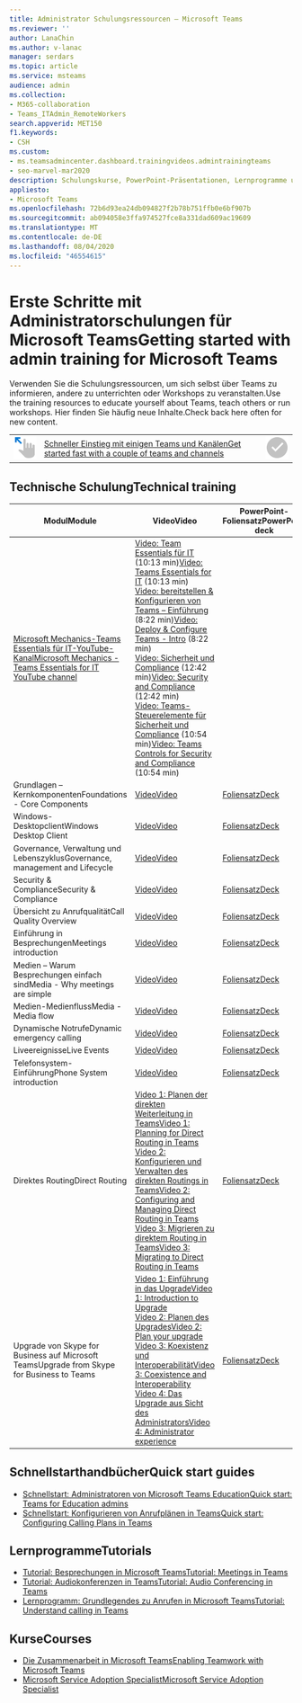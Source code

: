 ```yaml
---
title: Administrator Schulungsressourcen – Microsoft Teams
ms.reviewer: ''
author: LanaChin
ms.author: v-lanac
manager: serdars
ms.topic: article
ms.service: msteams
audience: admin
ms.collection:
- M365-collaboration
- Teams_ITAdmin_RemoteWorkers
search.appverid: MET150
f1.keywords:
- CSH
ms.custom:
- ms.teamsadmincenter.dashboard.trainingvideos.admintrainingteams
- seo-marvel-mar2020
description: Schulungskurse, PowerPoint-Präsentationen, Lernprogramme und weitere Ressourcen für Administratoren zum Planen, Bereitstellen und Ausführen von Microsoft Teams.
appliesto:
- Microsoft Teams
ms.openlocfilehash: 72b6d93ea24db094827f2b78b751ffb0e6bf907b
ms.sourcegitcommit: ab094058e3ffa974527fce8a331dad609ac19609
ms.translationtype: MT
ms.contentlocale: de-DE
ms.lasthandoff: 08/04/2020
ms.locfileid: "46554615"
---
```

# <a name="getting-started-with-admin-training-for-microsoft-teams"></a><span data-ttu-id="617c5-103">Erste Schritte mit Administratorschulungen für Microsoft Teams</span><span class="sxs-lookup"><span data-stu-id="617c5-103">Getting started with admin training for Microsoft Teams</span></span>

<span data-ttu-id="617c5-104">Verwenden Sie die Schulungsressourcen, um sich selbst über Teams zu informieren, andere zu unterrichten oder Workshops zu veranstalten.</span><span class="sxs-lookup"><span data-stu-id="617c5-104">Use the training resources to educate yourself about Teams, teach others or run workshops.</span></span> <span data-ttu-id="617c5-105">Hier finden Sie häufig neue Inhalte.</span><span class="sxs-lookup"><span data-stu-id="617c5-105">Check back here often for new content.</span></span> 

|               |               |               |
| ------------- | ------------- | ------------- |
| ![Ein Symbol, das eine Hand und einen Aufwärtspfeil darstellt](media/get-started-blue-small.svg)  | [<span data-ttu-id="617c5-107">Schneller Einstieg mit einigen Teams und Kanälen</span><span class="sxs-lookup"><span data-stu-id="617c5-107">Get started fast with a couple of teams and channels</span></span>](/MicrosoftTeams/get-started-with-teams-quick-start) | ![Ein Symbol mit einem Häkchen](media/success-small.svg)  | [<span data-ttu-id="617c5-109">Bewährte Methoden und Anleitungsvideos im Kanal „Coffee in the Cloud“ auf YouTube anzeigen</span><span class="sxs-lookup"><span data-stu-id="617c5-109">View best practice and how-to videos in the Coffee in the Cloud channel on YouTube</span></span>](https://www.youtube.com/channel/UCs2IXBqperxWVe2ozrr3Gdg/videos) | ![Ein Symbol, das zwei Benutzer darstellt](media/users-people-small.svg)  | [<span data-ttu-id="617c5-111">Schulung für Ihre Benutzer</span><span class="sxs-lookup"><span data-stu-id="617c5-111">Get training for your users</span></span>](https://support.office.com/article/microsoft-teams-video-training-4f108e54-240b-4351-8084-b1089f0d21d7) |

<h2><span data-ttu-id="617c5-112">Technische Schulung</span><span class="sxs-lookup"><span data-stu-id="617c5-112">Technical training</span></span></h2>

| <span data-ttu-id="617c5-113">Modul</span><span class="sxs-lookup"><span data-stu-id="617c5-113">Module</span></span> | <span data-ttu-id="617c5-114">Video</span><span class="sxs-lookup"><span data-stu-id="617c5-114">Video</span></span> | <span data-ttu-id="617c5-115">PowerPoint-Foliensatz</span><span class="sxs-lookup"><span data-stu-id="617c5-115">PowerPoint deck</span></span>  |
| ------------ | -------------------- | -------------------- |
| [<span data-ttu-id="617c5-116">Microsoft Mechanics-Teams Essentials für IT-YouTube-Kanal</span><span class="sxs-lookup"><span data-stu-id="617c5-116">Microsoft Mechanics - Teams Essentials for IT YouTube channel</span></span>](https://aka.ms/MicrosoftTeamsforIT) | <span data-ttu-id="617c5-117">[Video: Team Essentials für IT](https://www.youtube.com/watch?v=MfDB7VenWuA&list=PLXtHYVsvn_b_JeDjgD5XdkyHTDXdYgPGn) (10:13 min)</span><span class="sxs-lookup"><span data-stu-id="617c5-117">[Video: Teams Essentials for IT](https://www.youtube.com/watch?v=MfDB7VenWuA&list=PLXtHYVsvn_b_JeDjgD5XdkyHTDXdYgPGn) (10:13 min)</span></span><br><span data-ttu-id="617c5-118">[Video: bereitstellen & Konfigurieren von Teams – Einführung](https://www.youtube.com/watch?v=o2mlsUubIO4&list=PLXtHYVsvn_b_JeDjgD5XdkyHTDXdYgPGn&index=2) (8:22 min)</span><span class="sxs-lookup"><span data-stu-id="617c5-118">[Video: Deploy & Configure Teams - Intro](https://www.youtube.com/watch?v=o2mlsUubIO4&list=PLXtHYVsvn_b_JeDjgD5XdkyHTDXdYgPGn&index=2) (8:22 min)</span></span>  <br><span data-ttu-id="617c5-119">[Video: Sicherheit und Compliance](https://youtu.be/91lHNKVVvQ4) (12:42 min)</span><span class="sxs-lookup"><span data-stu-id="617c5-119">[Video: Security and Compliance](https://youtu.be/91lHNKVVvQ4) (12:42 min)</span></span><br><span data-ttu-id="617c5-120">[Video: Teams-Steuerelemente für Sicherheit und Compliance](https://www.youtube.com/watch?v=Km4T4hMM__k) (10:54 min)</span><span class="sxs-lookup"><span data-stu-id="617c5-120">[Video: Teams Controls for Security and Compliance](https://www.youtube.com/watch?v=Km4T4hMM__k) (10:54 min)</span></span>||
| <span data-ttu-id="617c5-121">Grundlagen – Kernkomponenten</span><span class="sxs-lookup"><span data-stu-id="617c5-121">Foundations - Core Components</span></span> | [<span data-ttu-id="617c5-122">Video</span><span class="sxs-lookup"><span data-stu-id="617c5-122">Video</span></span>](https://aka.ms/teams-foundations) | [<span data-ttu-id="617c5-123">Foliensatz</span><span class="sxs-lookup"><span data-stu-id="617c5-123">Deck</span></span>](https://aka.ms/teams-foundations-deck) |
| <span data-ttu-id="617c5-124">Windows-Desktopclient</span><span class="sxs-lookup"><span data-stu-id="617c5-124">Windows Desktop Client</span></span> | [<span data-ttu-id="617c5-125">Video</span><span class="sxs-lookup"><span data-stu-id="617c5-125">Video</span></span>](https://aka.ms/teams-clients) | [<span data-ttu-id="617c5-126">Foliensatz</span><span class="sxs-lookup"><span data-stu-id="617c5-126">Deck</span></span>](https://aka.ms/teams-clients-deck) |
| <span data-ttu-id="617c5-127">Governance, Verwaltung und Lebenszyklus</span><span class="sxs-lookup"><span data-stu-id="617c5-127">Governance, management and Lifecycle</span></span> | [<span data-ttu-id="617c5-128">Video</span><span class="sxs-lookup"><span data-stu-id="617c5-128">Video</span></span>](https://aka.ms/teams-governance) | [<span data-ttu-id="617c5-129">Foliensatz</span><span class="sxs-lookup"><span data-stu-id="617c5-129">Deck</span></span>](https://aka.ms/teams-governance-deck) |
| <span data-ttu-id="617c5-130">Security & Compliance</span><span class="sxs-lookup"><span data-stu-id="617c5-130">Security & Compliance</span></span> | [<span data-ttu-id="617c5-131">Video</span><span class="sxs-lookup"><span data-stu-id="617c5-131">Video</span></span>](https://aka.ms/teams-security-compliance) | [<span data-ttu-id="617c5-132">Foliensatz</span><span class="sxs-lookup"><span data-stu-id="617c5-132">Deck</span></span>](https://aka.ms/teams-security-compliance-deck) |
| <span data-ttu-id="617c5-133">Übersicht zu Anrufqualität</span><span class="sxs-lookup"><span data-stu-id="617c5-133">Call Quality Overview</span></span> | [<span data-ttu-id="617c5-134">Video</span><span class="sxs-lookup"><span data-stu-id="617c5-134">Video</span></span>](https://aka.ms/teams-quality) | [<span data-ttu-id="617c5-135">Foliensatz</span><span class="sxs-lookup"><span data-stu-id="617c5-135">Deck</span></span>](https://aka.ms/teams-quality-deck) |
| <span data-ttu-id="617c5-136">Einführung in Besprechungen</span><span class="sxs-lookup"><span data-stu-id="617c5-136">Meetings introduction</span></span> | [<span data-ttu-id="617c5-137">Video</span><span class="sxs-lookup"><span data-stu-id="617c5-137">Video</span></span>](https://aka.ms/teams-meetings-intro) | [<span data-ttu-id="617c5-138">Foliensatz</span><span class="sxs-lookup"><span data-stu-id="617c5-138">Deck</span></span>](https://aka.ms/teams-meetings-intro-deck) |
| <span data-ttu-id="617c5-139">Medien – Warum Besprechungen einfach sind</span><span class="sxs-lookup"><span data-stu-id="617c5-139">Media - Why meetings are simple</span></span>|[<span data-ttu-id="617c5-140">Video</span><span class="sxs-lookup"><span data-stu-id="617c5-140">Video</span></span>](https://aka.ms/media-in-teams)  | [<span data-ttu-id="617c5-141">Foliensatz</span><span class="sxs-lookup"><span data-stu-id="617c5-141">Deck</span></span>](https://aka.ms/media-in-teams-deck)|
| <span data-ttu-id="617c5-142">Medien-Medienfluss</span><span class="sxs-lookup"><span data-stu-id="617c5-142">Media - Media flow</span></span> | [<span data-ttu-id="617c5-143">Video</span><span class="sxs-lookup"><span data-stu-id="617c5-143">Video</span></span>](https://aka.ms/teams-media-flows) | [<span data-ttu-id="617c5-144">Foliensatz</span><span class="sxs-lookup"><span data-stu-id="617c5-144">Deck</span></span>](https://aka.ms/teams-media-flows-deck)  |
| <span data-ttu-id="617c5-145">Dynamische Notrufe</span><span class="sxs-lookup"><span data-stu-id="617c5-145">Dynamic emergency calling</span></span> | [<span data-ttu-id="617c5-146">Video</span><span class="sxs-lookup"><span data-stu-id="617c5-146">Video</span></span>](https://aka.ms/teams-dec) |  [<span data-ttu-id="617c5-147">Foliensatz</span><span class="sxs-lookup"><span data-stu-id="617c5-147">Deck</span></span>](https://aka.ms/teams-dec-deck) |
| <span data-ttu-id="617c5-148">Liveereignisse</span><span class="sxs-lookup"><span data-stu-id="617c5-148">Live Events</span></span> | [<span data-ttu-id="617c5-149">Video</span><span class="sxs-lookup"><span data-stu-id="617c5-149">Video</span></span>](https://aka.ms/teams-live-events-session) | [<span data-ttu-id="617c5-150">Foliensatz</span><span class="sxs-lookup"><span data-stu-id="617c5-150">Deck</span></span>](https://aka.ms/teams-live-events-deck) |
| <span data-ttu-id="617c5-151">Telefonsystem-Einführung</span><span class="sxs-lookup"><span data-stu-id="617c5-151">Phone System introduction</span></span> | [<span data-ttu-id="617c5-152">Video</span><span class="sxs-lookup"><span data-stu-id="617c5-152">Video</span></span>](https://aka.ms/teams-phone-system) | [<span data-ttu-id="617c5-153">Foliensatz</span><span class="sxs-lookup"><span data-stu-id="617c5-153">Deck</span></span>](https://aka.ms/teams-phone-system-deck) |
| <span data-ttu-id="617c5-154">Direktes Routing</span><span class="sxs-lookup"><span data-stu-id="617c5-154">Direct Routing</span></span> | [<span data-ttu-id="617c5-155">Video 1: Planen der direkten Weiterleitung in Teams</span><span class="sxs-lookup"><span data-stu-id="617c5-155">Video 1: Planning for Direct Routing in Teams </span></span>](https://aka.ms/teams-dr-plan)<br>[<span data-ttu-id="617c5-156">Video 2: Konfigurieren und Verwalten des direkten Routings in Teams</span><span class="sxs-lookup"><span data-stu-id="617c5-156">Video 2: Configuring and Managing Direct Routing in Teams</span></span>](https://aka.ms/teams-dr-config)<br>[<span data-ttu-id="617c5-157">Video 3: Migrieren zu direktem Routing in Teams</span><span class="sxs-lookup"><span data-stu-id="617c5-157">Video 3: Migrating to Direct Routing in Teams</span></span>](https://aka.ms/teams-dr-migrate)  | [<span data-ttu-id="617c5-158">Foliensatz</span><span class="sxs-lookup"><span data-stu-id="617c5-158">Deck</span></span>](https://aka.ms/teams-direct-routing-deck) |
| <span data-ttu-id="617c5-159">Upgrade von Skype for Business auf Microsoft Teams</span><span class="sxs-lookup"><span data-stu-id="617c5-159">Upgrade from Skype for Business to Teams</span></span> | [<span data-ttu-id="617c5-160">Video 1: Einführung in das Upgrade</span><span class="sxs-lookup"><span data-stu-id="617c5-160">Video 1: Introduction to Upgrade</span></span>](https://aka.ms/teams-upgrade-intro)</br>[<span data-ttu-id="617c5-161">Video 2: Planen des Upgrades</span><span class="sxs-lookup"><span data-stu-id="617c5-161">Video 2: Plan your upgrade</span></span>](https://aka.ms/teams-upgrade-plan)</br>[<span data-ttu-id="617c5-162">Video 3: Koexistenz und Interoperabilität</span><span class="sxs-lookup"><span data-stu-id="617c5-162">Video 3: Coexistence and Interoperability</span></span>](https://aka.ms/teams-upgrade-coexistence-interop)</br>[<span data-ttu-id="617c5-163">Video 4: Das Upgrade aus Sicht des Administrators</span><span class="sxs-lookup"><span data-stu-id="617c5-163">Video 4: Administrator experience</span></span>](https://aka.ms/teams-upgrade-admin) | [<span data-ttu-id="617c5-164">Foliensatz</span><span class="sxs-lookup"><span data-stu-id="617c5-164">Deck</span></span>](https://aka.ms/teams-upgrade-deck)|

<h2><span data-ttu-id="617c5-165">Schnellstarthandbücher</span><span class="sxs-lookup"><span data-stu-id="617c5-165">Quick start guides</span></span></h2>

- [<span data-ttu-id="617c5-166">Schnellstart: Administratoren von Microsoft Teams Education</span><span class="sxs-lookup"><span data-stu-id="617c5-166">Quick start: Teams for Education admins</span></span>](teams-quick-start-edu.yml)
- [<span data-ttu-id="617c5-167">Schnellstart: Konfigurieren von Anrufplänen in Teams</span><span class="sxs-lookup"><span data-stu-id="617c5-167">Quick start: Configuring Calling Plans in Teams</span></span>](configuring-teams-calling-quickstartguide.md)

<h2><span data-ttu-id="617c5-168">Lernprogramme</span><span class="sxs-lookup"><span data-stu-id="617c5-168">Tutorials</span></span></h2>

- [<span data-ttu-id="617c5-169">Tutorial: Besprechungen in Microsoft Teams</span><span class="sxs-lookup"><span data-stu-id="617c5-169">Tutorial: Meetings in Teams</span></span>](tutorial-meetings-in-teams.yml)
- [<span data-ttu-id="617c5-170">Tutorial: Audiokonferenzen in Teams</span><span class="sxs-lookup"><span data-stu-id="617c5-170">Tutorial: Audio Conferencing in Teams</span></span>](tutorial-audio-conferencing.yml)
- [<span data-ttu-id="617c5-171">Lernprogramm: Grundlegendes zu Anrufen in Microsoft Teams</span><span class="sxs-lookup"><span data-stu-id="617c5-171">Tutorial: Understand calling in Teams</span></span>](tutorial-calling-in-teams.yml)

<h2><span data-ttu-id="617c5-172">Kurse</span><span class="sxs-lookup"><span data-stu-id="617c5-172">Courses</span></span></h2>

- [<span data-ttu-id="617c5-173">Die Zusammenarbeit in Microsoft Teams</span><span class="sxs-lookup"><span data-stu-id="617c5-173">Enabling Teamwork with Microsoft Teams</span></span>](https://aka.ms/edx-cld267x-about)
- [<span data-ttu-id="617c5-174">Microsoft Service Adoption Specialist</span><span class="sxs-lookup"><span data-stu-id="617c5-174">Microsoft Service Adoption Specialist</span></span>](https://aka.ms/AdoptionCert)
